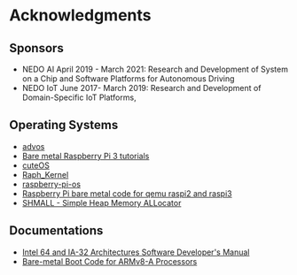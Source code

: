 # Acknowledgments

## Sponsors

* NEDO AI April 2019 - March 2021: Research and Development of System
  on a Chip and Software Platforms for Autonomous Driving
* NEDO IoT June 2017- March 2019: Research and Development of
  Domain-Specific IoT Platforms,  


## Operating Systems

* [advos](https://github.com/drpnd/advos)
* [Bare metal Raspberry Pi 3 tutorials](https://github.com/bztsrc/raspi3-tutorial)
* [cuteOS](https://github.com/a-darwish/cuteOS)
* [Raph_Kernel](https://github.com/PFLab-OS/Raph_Kernel)
* [raspberry-pi-os](https://github.com/s-matyukevich/raspberry-pi-os)
* [Raspberry Pi bare metal code for qemu raspi2 and raspi3](https://github.com/eggman/raspberrypi)
* [SHMALL - Simple Heap Memory ALLocator](https://github.com/CCareaga/heap_allocator)


## Documentations

* [Intel 64 and IA-32 Architectures Software Developer's Manual](https://software.intel.com/sites/default/files/managed/39/c5/325462-sdm-vol-1-2abcd-3abcd.pdf)
* [Bare-metal Boot Code for ARMv8-A Processors](http://infocenter.arm.com/help/topic/com.arm.doc.dai0527a/DAI0527A_baremetal_boot_code_for_ARMv8_A_processors.pdf)
  

